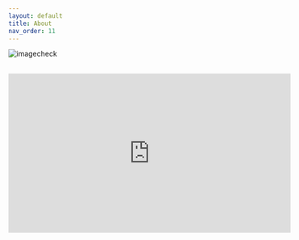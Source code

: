 ```yaml
---
layout: default
title: About
nav_order: 11
---
```

![imagecheck](https://images.pexels.com/photos/6431180/pexels-photo-6431180.jpeg)<br><br>

<iframe width="560" height="315" src="https://www.youtube.com/embed/k1RI5locZE4" title="YouTube video player" frameborder="0" allow="accelerometer; autoplay; clipboard-write; encrypted-media; gyroscope; picture-in-picture; web-share" allowfullscreen></iframe>
